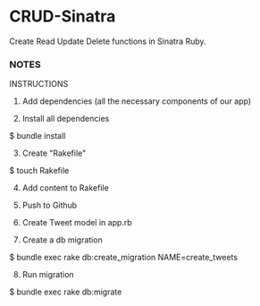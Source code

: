 # CRUD-Sinatra
 Create Read Update Delete functions in Sinatra Ruby.

### NOTES

INSTRUCTIONS

1. Add dependencies (all the necessary components of our app)

2. Install all dependencies 

$ bundle install

3. Create "Rakefile"

$ touch Rakefile

4. Add content to Rakefile

5. Push to Github

6. Create Tweet model in app.rb

7. Create a db migration

$ bundle exec rake db:create_migration NAME=create_tweets

8. Run migration

$ bundle exec rake db:migrate


